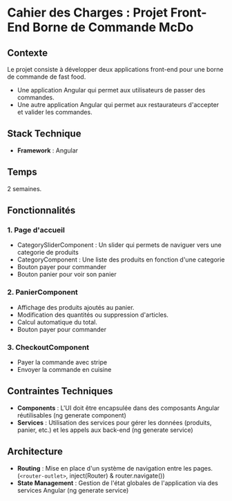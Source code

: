 # Cahier des Charges : Projet Front-End Borne de Commande McDo

## Contexte
Le projet consiste à développer deux applications front-end pour une borne de commande de fast food. 

- Une application Angular qui permet aux utilisateurs de passer des commandes.
- Une autre application Angular qui permet aux restaurateurs d'accepter et valider les commandes.


## Stack Technique
- **Framework** : Angular

## Temps
2 semaines.

## Fonctionnalités
### 1. Page d'accueil
- CategorySliderComponent : Un slider qui permets de naviguer vers une categorie de produits
- CategoryComponent : Une liste des produits en fonction d'une categorie
- Bouton payer pour commander
- Bouton panier pour voir son panier

### 2. PanierComponent
- Affichage des produits ajoutés au panier.
- Modification des quantités ou suppression d'articles.
- Calcul automatique du total.
- Bouton payer pour commander

### 3. CheckoutComponent
- Payer la commande avec stripe
- Envoyer la commande en cuisine

## Contraintes Techniques
- **Components** : L'UI doit être encapsulée dans des composants Angular réutilisables (ng generate component)
- **Services** : Utilisation des services pour gérer les données (produits, panier, etc.) et les appels  aux back-end (ng generate service)

## Architecture
- **Routing** : Mise en place d'un système de navigation entre les pages.(`<router-outlet>`, inject(Router) & router.navigate())
- **State Management** : Gestion de l'état globales de l'application via des services Angular (ng generate service)
